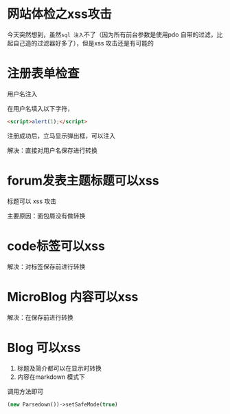 # 网站体检之xss攻击

今天突然想到，虽然`sql 注入`不了（因为所有前台参数是使用pdo 自带的过滤，比起自己造的过滤器好多了），但是xss 攻击还是有可能的

# 注册表单检查

用户名注入

在用户名填入以下字符，
```html
<script>alert(1);</script>
```

注册成功后，立马显示弹出框，可以注入

解决：直接对用户名保存进行转换

# forum发表主题标题可以xss

标题可以 xss 攻击

主要原因：面包屑没有做转换

# code标签可以xss

解决：对标签保存前进行转换

# MicroBlog 内容可以xss

解决：在保存前进行转换

# Blog 可以xss

1. 标题及简介都可以在显示时转换
2. 内容在markdown 模式下

调用方法即可
```php
(new Parsedown())->setSafeMode(true)
```